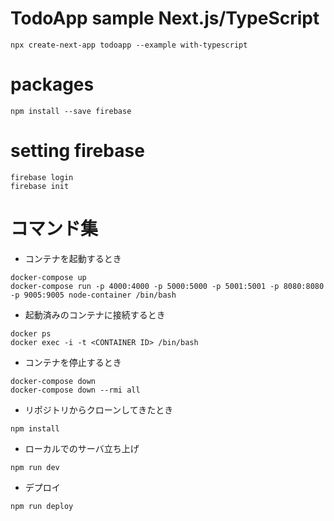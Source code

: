 # TodoApp sample Next.js/TypeScript

```
npx create-next-app todoapp --example with-typescript
```

# packages

```
npm install --save firebase
```

# setting firebase

```
firebase login
firebase init
```

# コマンド集

- コンテナを起動するとき

```
docker-compose up
docker-compose run -p 4000:4000 -p 5000:5000 -p 5001:5001 -p 8080:8080 -p 9005:9005 node-container /bin/bash
```

- 起動済みのコンテナに接続するとき

```
docker ps
docker exec -i -t <CONTAINER ID> /bin/bash
```

- コンテナを停止するとき

```
docker-compose down
docker-compose down --rmi all
```

- リポジトリからクローンしてきたとき

```
npm install
```

- ローカルでのサーバ立ち上げ

```
npm run dev
```

- デプロイ

```
npm run deploy
```
